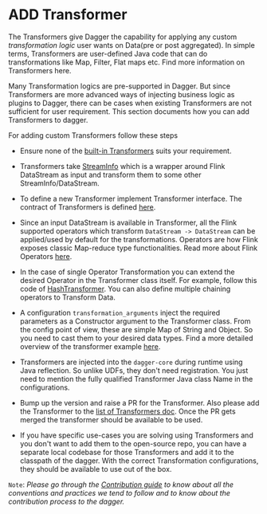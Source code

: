 # ADD Transformer

The Transformers give Dagger the capability for applying any custom _transformation logic_ user wants on Data(pre or post aggregated). In simple terms, Transformers are user-defined Java code that can do transformations like Map, Filter, Flat maps etc. Find more information on Transformers here.

Many Transformation logics are pre-supported in Dagger. But since Transformers are more advanced ways of injecting business logic as plugins to Dagger, there can be cases when existing Transformers are not sufficient for user requirement. This section documents how you can add Transformers to dagger.

For adding custom Transformers follow these steps

- Ensure none of the [built-in Transformers](../reference/transformers.md) suits your requirement.

- Transformers take [StreamInfo](https://github.com/odpf/dagger/blob/main/dagger-common/src/main/java/io/odpf/dagger/common/core/StreamInfo.java) which is a wrapper around Flink DataStream as input and transform them to some other StreamInfo/DataStream.

- To define a new Transformer implement Transformer interface. The contract of Transformers is defined [here](https://github.com/odpf/dagger/blob/main/dagger-common/src/main/java/io/odpf/dagger/common/core/Transformer.java).

- Since an input DataStream is available in Transformer, all the Flink supported operators which transform `DataStream -> DataStream` can be applied/used by default for the transformations. Operators are how Flink exposes classic Map-reduce type functionalities. Read more about Flink Operators [here](https://ci.apache.org/projects/flink/flink-docs-release-1.9/dev/stream/operators/).

- In the case of single Operator Transformation you can extend the desired Operator in the Transformer class itself. For example, follow this code of [HashTransformer](https://github.com/odpf/dagger/blob/main/dagger-functions/src/main/java/io/odpf/dagger/functions/transformers/HashTransformer.java). You can also define multiple chaining operators to Transform Data.

- A configuration `transformation_arguments` inject the required parameters as a Constructor argument to the Transformer class. From the config point of view, these are simple Map of String and Object. So you need to cast them to your desired data types. Find a more detailed overview of the transformer example [here](../guides/use_transformer.md).

- Transformers are injected into the `dagger-core` during runtime using Java reflection. So unlike UDFs, they don't need registration. You just need to mention the fully qualified Transformer Java class Name in the configurations.

- Bump up the version and raise a PR for the Transformer. Also please add the Transformer to the [list of Transformers doc](../reference/transformers.md). Once the PR gets merged the transformer should be available to be used.

- If you have specific use-cases you are solving using Transformers and you don't want to add them to the open-source repo, you can have a separate local codebase for those Transformers and add it to the classpath of the dagger. With the correct Transformation configurations, they should be available to use out of the box.

`Note`: _Please go through the [Contribution guide](../contribute/contribution.md) to know about all the conventions and practices we tend to follow and to know about the contribution process to the dagger._
